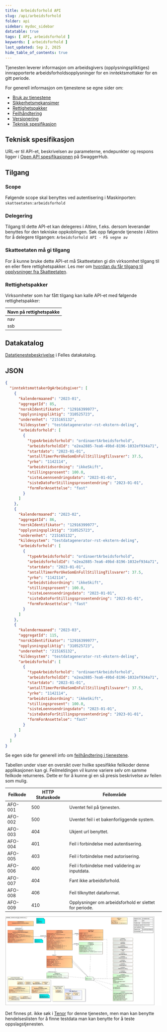 ```yaml
---
title: Arbeidsforhold API
slug: /api/arbeidsforhold
folder: api
sidebar: mydoc_sidebar
datatable: true
tags: [ API, arbeidsforhold ]
keywords: [ arbeidsforhold ]
last_updated: Sep 2, 2025
hide_table_of_contents: true
---
```


<Summary>Tjenesten leverer informasjon om arbeidsgivers (opplysningspliktiges) innrapporterte
arbeidsforholdsopplysninger for en inntektsmottaker for en gitt periode.</Summary>

<Tabs underline={true}>
<TabItem headerText="Om tjenesten" itemKey="itemKey-1" default>

For generell informasjon om tjenestene se egne sider om:

* [Bruk av tjenestene](../om/bruk.md)
* [Sikkerhetsmekansimer](../om/sikkerhet.md)
* [Rettighetspakker](../om/rettighetspakker.md)
* [Feilhåndtering](../om/feil.md)
* [Versjonering](../om/versjoner.md)
* [Teknisk spesifikasjon](../om/tekniskspesifikasjon.md)

## Teknisk spesifikasjon

URL-er til API-et, beskrivelsen av parameterne, endepunkter og respons ligger
i [Open API spesifikasjonen](https://app.swaggerhub.com/apis/skatteetaten/arbeidsforhold-api) på SwaggerHub.

## Tilgang

### Scope

Følgende scope skal benyttes ved autentisering i Maskinporten: `skatteetaten:arbeidsforhold`

### Delegering

Tilgang til dette API-et kan delegeres i Altinn, f.eks. dersom leverandør benyttes for den tekniske oppkoblingen. Søk
opp følgende tjeneste i Altinn for å delegere tilgangen: `Arbeidsforhold API - På vegne av`

### Skatteetaten må gi tilgang

For å kunne bruke dette API-et må Skatteetaten gi din virksomhet tilgang til en eller flere rettighetspakker. Les mer om [hvordan du får tilgang til opplysninger fra Skatteetaten](https://www.skatteetaten.no/deling/).

### Rettighetspakker

Virksomheter som har fått tilgang kan kalle API-et med følgende rettighetspakker:

| Navn på rettighetspakke |
|-------------------------|
| nav                     |
| ssb                     |

## Datakatalog

[Datatjenestebeskrivelse](https://data.norge.no/data-services/b1bbd381-423f-3752-9a94-0f72cf372df7) i Felles datakatalog.

</TabItem>
<TabItem headerText="Eksempler" itemKey="itemKey-2">

## JSON

```json
{
  "inntektsmottakerOgArbeidsgiver": [
    {
      "kalendermaaned": "2023-01",
      "aggregatId": 85,
      "norskIdentifikator": "12916399977",
      "opplysningspliktig": "310525723",
      "underenhet": "215165132",
      "kildesystem": "testdatagenerator-rst-ekstern-deling",
      "arbeidsforhold": [
        {
          "typeArbeidsforhold": "ordinaertArbeidsforhold",
          "arbeidsforholdId": "e2ea2885-7ea6-49bd-8196-1032ef934a71",
          "startdato": "2023-01-01",
          "antallTimerPerUkeSomEnFullStillingTilsvarer": 37.5,
          "yrke": "1142114",
          "arbeidstidsordning": "ikkeSkift",
          "stillingsprosent": 100.0,
          "sisteLoennsendringsdato": "2023-01-01",
          "sisteDatoForStillingsprosentendring": "2023-01-01",
          "formForAnsettelse": "fast"
        }
      ]
    },
    {
      "kalendermaaned": "2023-02",
      "aggregatId": 86,
      "norskIdentifikator": "12916399977",
      "opplysningspliktig": "310525723",
      "underenhet": "215165132",
      "kildesystem": "testdatagenerator-rst-ekstern-deling",
      "arbeidsforhold": [
        {
          "typeArbeidsforhold": "ordinaertArbeidsforhold",
          "arbeidsforholdId": "e2ea2885-7ea6-49bd-8196-1032ef934a71",
          "startdato": "2023-01-01",
          "antallTimerPerUkeSomEnFullStillingTilsvarer": 37.5,
          "yrke": "1142114",
          "arbeidstidsordning": "ikkeSkift",
          "stillingsprosent": 100.0,
          "sisteLoennsendringsdato": "2023-01-01",
          "sisteDatoForStillingsprosentendring": "2023-01-01",
          "formForAnsettelse": "fast"
        }
      ]
    },
    {
      "kalendermaaned": "2023-03",
      "aggregatId": 115,
      "norskIdentifikator": "12916399977",
      "opplysningspliktig": "310525723",
      "underenhet": "215165132",
      "kildesystem": "testdatagenerator-rst-ekstern-deling",
      "arbeidsforhold": [
        {
          "typeArbeidsforhold": "ordinaertArbeidsforhold",
          "arbeidsforholdId": "e2ea2885-7ea6-49bd-8196-1032ef934a71",
          "startdato": "2023-01-01",
          "antallTimerPerUkeSomEnFullStillingTilsvarer": 37.5,
          "yrke": "1142114",
          "arbeidstidsordning": "ikkeSkift",
          "stillingsprosent": 100.0,
          "sisteLoennsendringsdato": "2023-01-01",
          "sisteDatoForStillingsprosentendring": "2023-01-01",
          "formForAnsettelse": "fast"
        }
      ]
    }
  ]
}
```

</TabItem>
<TabItem headerText="Feilkoder" itemKey="itemKey-3">

Se egen side for generell info om [feilhåndtering i tjenestene](../om/feil.md).

Tabellen under viser en oversikt over hvilke spesifikke feilkoder denne applikasjonen kan gi. Feilmeldingen vil kunne
variere selv om samme feilkode returneres. Dette er for å kunne gi en så presis beskrivelse av feilen som mulig.

| Feilkode | HTTP Statuskode | Feilområde                                             |
|----------|-----------------|--------------------------------------------------------|
| AFO-001  | 500             | Uventet feil på tjenesten.                             |
| AFO-002  | 500             | Uventet feil i et bakenforliggende system.             |
| AFO-003  | 404             | Ukjent url benyttet.                                   |
| AFO-004  | 401             | Feil i forbindelse med autentisering.                  |
| AFO-005  | 403             | Feil i forbindelse med autorisering.                   |
| AFO-006  | 400             | Feil i forbindelse med validering av inputdata.        |
| AFO-007  | 404             | Fant ikke arbeidsforhold.                              |
| AFO-008  | 406             | Feil tilknyttet dataformat.                            |  
| AFO-009  | 410             | Opplysninger om arbeidsforhold er slettet for periode. |

</TabItem>
<TabItem headerText="Informasjonsmodell" itemKey="itemKey-4">

[![Arbeidsforhold](../../static/download/Informasjonsmodell_Arbeidsforhold.png)](../../static/download/Informasjonsmodell_Arbeidsforhold.png)

</TabItem>
<TabItem headerText="Test" itemKey="itemKey-5">

Det finnes pt. ikke søk i [Tenor](../test/tenor.md) for denne tjenesten, men man kan benytte hendelseslisten for å finne
testdata man kan benytte for å teste oppslagstjenesten.


</TabItem>
</Tabs>
